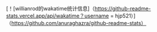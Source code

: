 [！[willianrod的wakatime统计信息]（https://github-readme-stats.vercel.app/api/wakatime？username = hjp521）]（https://github.com/anuraghazra/github-readme-stats）
